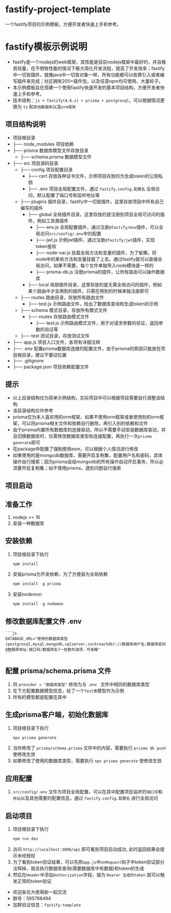 # fastify-project-template
一个fastify项目的示例模板，方便开发者快速上手和参考。

# fastify模板示例说明
- fastify是一个nodejs的web框架，其性能是目前nodejs框架中最好的，并且极其轻量，在不牺牲性能的情况下极大简化开发流程，提高了开发效率；fastify中一切皆插件，就像java中一切皆对象一样，所有功能都可以依靠引入或者编写插件来完成；社区拥有200+插件包，以及任意npm均可使用，大量轮子。
- 本示例模板旨在搭建一个使用fastify快速开发的基本项目结构，方便开发者快速上手和参考。
- 技术结构：`js + fastify(4.6.x) + prisma + postgresql`，可以根据情况更换为 `ts` 和`其他数据库`以及`orm框架`

## 项目结构说明
- 项目根目录
- ├── node_modules 项目依赖
- ├── prisma 数据库模型文件存放目录
  - ├── schema.prisma 数据模型文件
- ├── src 项目源码目录
  - ├── config 项目配置目录
    - ├── cert 存放各种证书文件，示例项目存放的为生成token的公钥私钥
    - ├── .env 项目全局配置文件，通过 `fastify.config.配置名` 全局访问，默认配置了端口号和监听地址等
  - ├── plugins 插件目录，fastify中一切皆插件，这里存放项目中所有自己编写的插件
    - ├── global 全局插件目录，这里存放的是注册到项目全局可访问的插件，例如工具类插件
      - ├── env.js 全局配置插件，通过注册`@fastify/env`插件，可以全局访问`src/config/.env`中的配置
      - ├── jwt.js 示例jwt插件，通过注册`@fastify/jwt`插件，实现token鉴权
      - ├── node-var.js 挂载全局方法和变量的插件，为了偷懒，将node中的某些方法和变量挂载了上去，通过fastify就可以直接全局访问，如果不需要，每个文件单独导入node模块是一样的
      - ├── prisma-db.js 注册prisma的插件，让所有路由可以操作数据库
    - ├── local 局部插件目录，这里存放的是无需全局访问的插件，例如某个路由中才会用到的插件，只需在用到的时候单独注册即可
  - ├── routes 路由目录，存放所有路由文件
    - ├── test.js 示例路由文件，给出了数据库查询和生成token的示例
  - ├── schema 模式目录，存放所有模式文件
    - ├── routes 存放路由模式文件
      - ├── test.js 示例路由模式文件，用于对请求参数的验证，返回参数的验证等
  - ├── test 测试目录，存放测试文件
- ├── app.js 项目入口文件，各项有详细注释
- ├── .env 配置prisma数据库连接的配置文件，由于prisma的原因只能放在项目根目录，建议不要动位置
- ├── .gitignore
- ├── package.json 项目依赖配置文件

## 提示
- 以上目录结构仅为简单示例结构，实际项目中可以根据项目需要自行调整该结构
- 该目录结构仅作参考
- prisma仅为本人喜欢用的orm框架，如果不使用orm框架或者使用别的orm框架，可以将prisma相关文件和依赖自行删除，再引入别的依赖和文件
- 由于prisma内置所有数据库的连接驱动，所以不需要手动安装数据库驱动，并且切换数据库时，仅需修改数据库类型和连接配置，再执行一次`prisma generate`即可
- 在package中配置了强制使用esm，可以根据个人情况进行修改
- 如果使用的是mongodb数据库，需要开启复制集，配置用户名和密码，具体操作自行搜索；因为prisma会给mongodb的所有操作自动开启事务，所以必须要开启复制集；如不使用prisma，遇到问题自行搜索


## 项目启动
## 准备工作
1. nodejs >= 16
2. 安装一种数据库

## 安装依赖
1. 项目根目录下执行
    ```js
    npm install
    ```
2. 安装prisma为开发依赖，为了方便装为全局依赖
    ```js
    npm install -g prisma
    ```
3. 安装nodemon
    ```js
    npm install -g nodemon
    ```

## 修改数据库配置文件 .env
    ```js
    DATABASE_URL="使用的数据库类型(postgresql,mysql,mongodb,sqlserver,cockroachdb)://数据库用户名:数据库密码@数据库地址:端口号/数据库名?一些额外选项，可省略"
    ```
## 配置 prisma/schema.prisma 文件
1. 将 `provider = "数据库类型"` 修改为与 `.env ` 文件中相同的数据库类型
2. 在下方配置数据模型信息，给了一个`Test表`模型作为示例
3. 所有的模型都是配置在其中

## 生成prisma客户端，初始化数据库
1. 项目根目录下执行
    ```js
    npx prisma generate
    ```
2. 当你修改了 `prisma/schema.prisma` 文件中的内容，需要执行 `prisma db push` 使修改生效
3. 如果修改了使用的数据库类型，需要执行 `npx prisma generate` 使修改生效

## 应用配置
1. `src/config/.env` 文件为项目全局配置，可以在其中配置项目监听的`端口号`和`地址`以及其他需要的配置信息，通过 `fastify.config.配置名` 进行全局访问

## 启动项目
1. 项目根目录下执行
    ```js
    npm run dev
    ```
2. 访问 `http://localhost:3000/api` 即可看到项目启动成功, 此时返回结果会提示未经授权
3. 为了看到token验证结果，可以先把`app.js`中`onRequest`钩子中token验证部分注释掉，就会执行数据库查询(需要数据库中有数据)和token的生成
4. 然后在`Header`中添加`Authorization`字段，值为 `Bearer 生成的token` 就可以触发正常的token验证

- 欢迎各位大佬萌新一起交流
- 群号：595788494
- 加群验证信息：`fastify-template`
